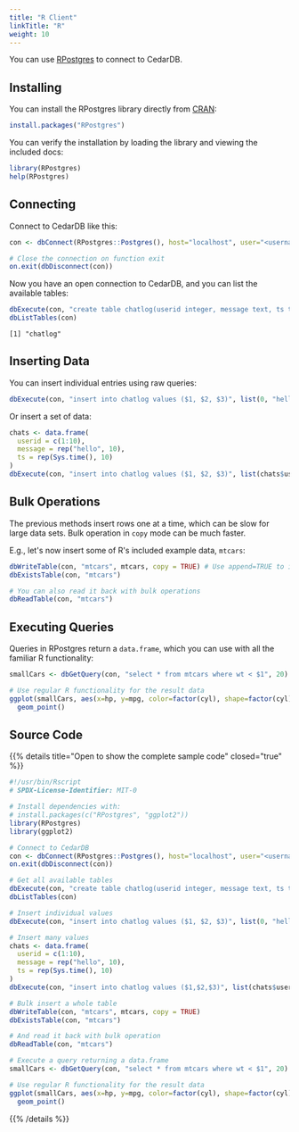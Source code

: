```yaml
---
title: "R Client"
linkTitle: "R"
weight: 10
---
```


You can use [RPostgres](https://rpostgres.r-dbi.org/) to connect to CedarDB.

## Installing

You can install the RPostgres library directly from
[CRAN](https://cran.r-project.org/web/packages/RPostgres/index.html):

```R
install.packages("RPostgres")
```

You can verify the installation by loading the library and viewing the included docs:

```R
library(RPostgres)
help(RPostgres)
```

## Connecting

Connect to CedarDB like this:

```R
con <- dbConnect(RPostgres::Postgres(), host="localhost", user="<username>", password="<password>", dbname="<dbname>")

# Close the connection on function exit
on.exit(dbDisconnect(con))
```

Now you have an open connection to CedarDB, and you can list the available tables:

```R
dbExecute(con, "create table chatlog(userid integer, message text, ts timestamp)")
dbListTables(con)
```

```
[1] "chatlog"
```

## Inserting Data

You can insert individual entries using raw queries:

```R
dbExecute(con, "insert into chatlog values ($1, $2, $3)", list(0, "hello", Sys.time()))
```

Or insert a set of data:

```R
chats <- data.frame(
  userid = c(1:10),
  message = rep("hello", 10),
  ts = rep(Sys.time(), 10)
)
dbExecute(con, "insert into chatlog values ($1, $2, $3)", list(chats$userid, chats$message, chats$ts))
```

## Bulk Operations

The previous methods insert rows one at a time, which can be slow for large data sets.
Bulk operation in `copy` mode can be much faster.

E.g., let's now insert some of R's included example data, `mtcars`:

```R
dbWriteTable(con, "mtcars", mtcars, copy = TRUE) # Use append=TRUE to insert if the table already exists
dbExistsTable(con, "mtcars")

# You can also read it back with bulk operations
dbReadTable(con, "mtcars")
```

## Executing Queries

Queries in RPostgres return a `data.frame`, which you can use with all the familiar R functionality:

```R
smallCars <- dbGetQuery(con, "select * from mtcars where wt < $1", 20)

# Use regular R functionality for the result data
ggplot(smallCars, aes(x=hp, y=mpg, color=factor(cyl), shape=factor(cyl))) +
  geom_point()
```

## Source Code

{{% details title="Open to show the complete sample code" closed="true" %}}

```R
#!/usr/bin/Rscript
# SPDX-License-Identifier: MIT-0

# Install dependencies with:
# install.packages(c("RPostgres", "ggplot2"))
library(RPostgres)
library(ggplot2)

# Connect to CedarDB
con <- dbConnect(RPostgres::Postgres(), host="localhost", user="<username>", password="<password>", dbname="<dbname>")
on.exit(dbDisconnect(con))

# Get all available tables
dbExecute(con, "create table chatlog(userid integer, message text, ts timestamp)")
dbListTables(con)

# Insert individual values
dbExecute(con, "insert into chatlog values ($1, $2, $3)", list(0, "hello", Sys.time()))

# Insert many values
chats <- data.frame(
  userid = c(1:10),
  message = rep("hello", 10),
  ts = rep(Sys.time(), 10)
)
dbExecute(con, "insert into chatlog values ($1,$2,$3)", list(chats$userid, chats$message, chats$ts))

# Bulk insert a whole table
dbWriteTable(con, "mtcars", mtcars, copy = TRUE)
dbExistsTable(con, "mtcars")

# And read it back with bulk operation
dbReadTable(con, "mtcars")

# Execute a query returning a data.frame
smallCars <- dbGetQuery(con, "select * from mtcars where wt < $1", 20)

# Use regular R functionality for the result data
ggplot(smallCars, aes(x=hp, y=mpg, color=factor(cyl), shape=factor(cyl))) +
  geom_point()
```

{{% /details %}}
